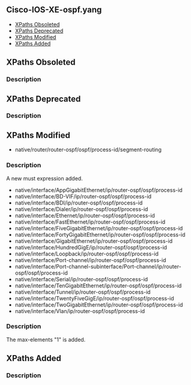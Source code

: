 ## Cisco-IOS-XE-ospf.yang


- [XPaths Obsoleted](#xpaths-obsoleted)
- [XPaths Deprecated](#xpaths-deprecated)
- [XPaths Modified](#xpaths-modified)
- [XPaths Added](#xpaths-added)

## XPaths Obsoleted

### Description

## XPaths Deprecated

### Description

## XPaths Modified

- native/router/router-ospf/ospf/process-id/segment-routing

### Description

A new must expression added.

- native/interface/AppGigabitEthernet/ip/router-ospf/ospf/process-id
- native/interface/BD-VIF/ip/router-ospf/ospf/process-id
- native/interface/BDI/ip/router-ospf/ospf/process-id
- native/interface/Dialer/ip/router-ospf/ospf/process-id
- native/interface/Ethernet/ip/router-ospf/ospf/process-id
- native/interface/FastEthernet/ip/router-ospf/ospf/process-id
- native/interface/FiveGigabitEthernet/ip/router-ospf/ospf/process-id
- native/interface/FortyGigabitEthernet/ip/router-ospf/ospf/process-id
- native/interface/GigabitEthernet/ip/router-ospf/ospf/process-id
- native/interface/HundredGigE/ip/router-ospf/ospf/process-id
- native/interface/Loopback/ip/router-ospf/ospf/process-id
- native/interface/Port-channel/ip/router-ospf/ospf/process-id
- native/interface/Port-channel-subinterface/Port-channel/ip/router-ospf/ospf/process-id
- native/interface/Serial/ip/router-ospf/ospf/process-id
- native/interface/TenGigabitEthernet/ip/router-ospf/ospf/process-id
- native/interface/Tunnel/ip/router-ospf/ospf/process-id
- native/interface/TwentyFiveGigE/ip/router-ospf/ospf/process-id
- native/interface/TwoGigabitEthernet/ip/router-ospf/ospf/process-id
- native/interface/Vlan/ip/router-ospf/ospf/process-id

### Description

The max-elements "1" is added.

## XPaths Added

### Description
